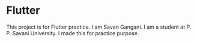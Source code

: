 # Flutter

This project is for Flutter practice. I am Savan Gangani. I am a student at P. P. Savani University. I made this for practice purpose.

